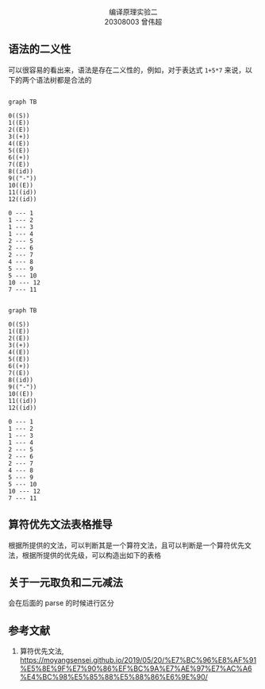 <center>编译原理实验二</center>

<center>20308003 曾伟超</center>

## 语法的二义性

可以很容易的看出来，语法是存在二义性的，例如，对于表达式 `1+5*7` 来说，以下的两个语法树都是合法的

```mermaid

graph TB

0((S))
1((E))
2((E))
3((+))
4((E))
5((E))
6((+))
7((E))
8((id))
9(("-"))
10((E))
11((id))
12((id))

0 --- 1
1 --- 2
1 --- 3
1 --- 4
2 --- 5
2 --- 6
2 --- 7
4 --- 8
5 --- 9
5 --- 10
10 --- 12
7 --- 11
```

```mermaid

graph TB

0((S))
1((E))
2((E))
3((+))
4((E))
5((E))
6((+))
7((E))
8((id))
9(("-"))
10((E))
11((id))
12((id))

0 --- 1
1 --- 2
1 --- 3
1 --- 4
2 --- 5
2 --- 6
2 --- 7
4 --- 8
5 --- 9
5 --- 10
10 --- 12
7 --- 11
```

## 算符优先文法表格推导

根据所提供的文法，可以判断其是一个算符文法，且可以判断是一个算符优先文法，根据所提供的优先级，可以构造出如下的表格

## 关于一元取负和二元减法

会在后面的 parse 的时候进行区分

## 参考文献

1. 算符优先文法, https://moyangsensei.github.io/2019/05/20/%E7%BC%96%E8%AF%91%E5%8E%9F%E7%90%86%EF%BC%9A%E7%AE%97%E7%AC%A6%E4%BC%98%E5%85%88%E5%88%86%E6%9E%90/